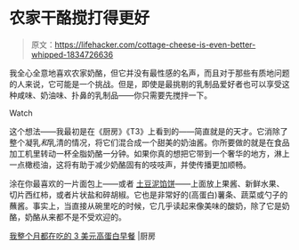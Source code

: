# 农家干酪搅打得更好

> 原文：<https://lifehacker.com/cottage-cheese-is-even-better-whipped-1834726636>

我全心全意地喜欢农家奶酪，但它并没有最性感的名声，而且对于那些有质地问题的人来说，它可能是一个挑战。但是，即使是最挑剔的乳制品爱好者也可以享受这种咸味、奶油味、扑鼻的乳制品——你只需要先搅拌一下。

Watch

这个想法——我最初是在《厨房》《T3》上看到的——简直就是的天才。它消除了整个凝乳*和*乳清的情况，将它们混合成一个甜美的奶油酱。你所要做的就是在食品加工机里转动一杯全脂奶酪一分钟。如果你真的想把它带到一个奢华的地方，淋上一点橄榄油，这将有助于减少奶酪固有的吱吱声，并使传播更加顺畅。

涂在你最喜欢的一片面包上——或者 [土豆泥馅饼](https://skillet.lifehacker.com/hash-browns-are-the-new-toast-1834626337)——上面放上果酱、新鲜水果、切片西红柿，或者片状盐和碎胡椒。它也是非常好的(高蛋白)薯条、蔬菜或勺子的蘸酱。事实上，当直接从碗里吃的时候，它几乎读起来像美味的酸奶，除了它是奶酪，奶酪从来都不是不受欢迎的。

[我整个月都在吃的 3 美元高蛋白早餐](https://www.thekitchn.com/whipped-cottage-cheese-265873) |厨房